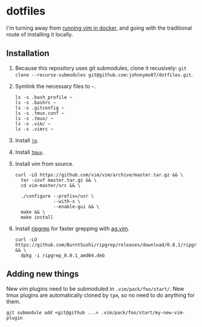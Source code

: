 # dotfiles

I'm turning away from [running vim in docker](https://github.com/johnnymo87/dev-box), and going with the traditional route of installing it locally.

## Installation

1. Because this repository uses git submodules, clone it recusively: `git clone --recurse-submodules git@github.com:johnnymo87/dotfiles.git`.

1. Symlink the necessary files to `~`.

   ```
   ls -s .bash_profile ~
   ls -s .bashrc ~
   ls -s .gitconfig ~
   ls -s .tmux.conf ~
   ls -s .tmux/ ~
   ls -s .vim/ ~
   ls -s .vimrc ~
   ```

1. Install [`jq`](https://github.com/stedolan/jq/releases/latest).

1. Install [`tmux`](https://github.com/tmux/tmux/releases/latest).

1. Install vim from source.

   ```
   curl -LO https://github.com/vim/vim/archive/master.tar.gz && \
     tar -zxvf master.tar.gz && \
     cd vim-master/src && \

     ./configure --prefix=/usr \
                 --with-x \
                 --enable-gui && \
     make && \
     make install

   ```
1. Install [ripgrep](https://github.com/BurntSushi/ripgrep) for faster grepping with [ag.vim](https://github.com/rking/ag.vim).

   ```
   curl -LO https://github.com/BurntSushi/ripgrep/releases/download/0.8.1/ripgrep_0.8.1_amd64.deb && \
     dpkg -i ripgrep_0.8.1_amd64.deb
   ```

## Adding new things

New vim plugins need to be submoduled in `.vim/pack/foo/start/`. New tmux plugins are automatically cloned by `tpm`, so no need to do anything for them.

   ```
   git submodule add <git@github ...> .vim/pack/foo/start/my-new-vim-plugin
   ```
